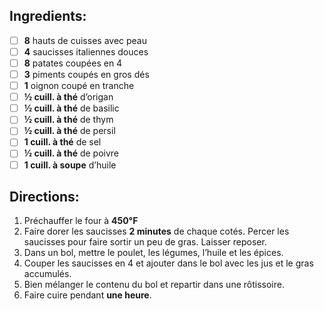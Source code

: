 ## Ingredients:
- [ ] **8** hauts de cuisses avec peau
- [ ] **4** saucisses italiennes douces
- [ ] **8** patates coupées en 4
- [ ] **3** piments coupés en gros dés
- [ ] **1** oignon coupé en tranche
- [ ] **½ cuill. à thé** d’origan
- [ ] **½ cuill. à thé** de basilic
- [ ] **½ cuill. à thé** de thym
- [ ] **½ cuill. à thé** de persil
- [ ] **1 cuill. à thé** de sel
- [ ] **½ cuill. à thé** de poivre
- [ ] **1 cuill. à soupe** d’huile

## Directions:
1. Préchauffer le four à **450°F**
2. Faire dorer les saucisses **2 minutes** de chaque cotés.  Percer les saucisses pour faire sortir un peu de gras.  Laisser reposer.
3. Dans un bol, mettre le poulet, les légumes, l’huile et les épices.
4. Couper les saucisses en 4 et ajouter dans le bol avec les jus et le gras accumulés.
5. Bien mélanger le contenu du bol  et repartir dans une rôtissoire.
6. Faire cuire pendant **une heure**.